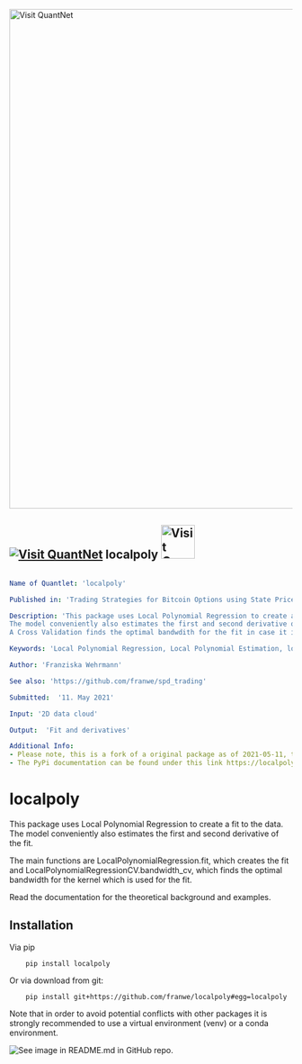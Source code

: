 [<img src="https://github.com/QuantLet/Styleguide-and-FAQ/blob/master/pictures/banner.png" width="888" alt="Visit QuantNet">](http://quantlet.de/)

## [<img src="https://github.com/QuantLet/Styleguide-and-FAQ/blob/master/pictures/qloqo.png" alt="Visit QuantNet">](http://quantlet.de/) **localpoly** [<img src="https://github.com/QuantLet/Styleguide-and-FAQ/blob/master/pictures/QN2.png" width="60" alt="Visit QuantNet 2.0">](http://quantlet.de/)

```yaml

Name of Quantlet: 'localpoly'

Published in: 'Trading Strategies for Bitcoin Options using State Price Densities (Master Thesis)'

Description: 'This package uses Local Polynomial Regression to create a fit to the data. 
The model conveniently also estimates the first and second derivative of the fit. 
A Cross Validation finds the optimal bandwdith for the fit in case it is unknown.'

Keywords: 'Local Polynomial Regression, Local Polynomial Estimation, locpol, Fit, Fitting, Taylor Expansion' 

Author: 'Franziska Wehrmann'

See also: 'https://github.com/franwe/spd_trading'

Submitted:  '11. May 2021'

Input: '2D data cloud'

Output:  'Fit and derivatives'

Additional Info: 
- Please note, this is a fork of a original package as of 2021-05-11, the original can be found here  https://github.com/franwe/localpoly
- The PyPi documentation can be found under this link https://localpoly.readthedocs.io/en/latest/'

```

# localpoly

This package uses Local Polynomial Regression to create a fit to the data. The model conveniently also estimates the first and second derivative of the fit.

The main functions are LocalPolynomialRegression.fit, which creates the fit and LocalPolynomialRegressionCV.bandwidth_cv, which finds the optimal bandwidth for the kernel which is used for the fit.

Read the documentation for the theoretical background and examples. 

## Installation

Via pip
```
    pip install localpoly
```

Or via download from git:

```
    pip install git+https://github.com/franwe/localpoly#egg=localpoly
```

Note that in order to avoid potential conflicts with other packages it is strongly recommended to use a virtual environment (venv) or a conda environment.

![See image in README.md in GitHub repo.](https://github.com/franwe/localpoly/blob/main/docs/_static/example_fit.png?raw=true)
